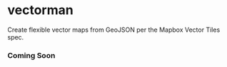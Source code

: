 # vectorman

Create flexible vector maps from GeoJSON per the Mapbox Vector Tiles spec.

### Coming Soon
